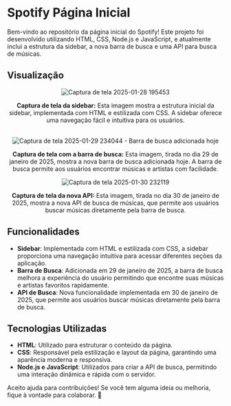 # Spotify Página Inicial

Bem-vindo ao repositório da página inicial do Spotify! Este projeto foi desenvolvido utilizando HTML, CSS, Node.js e JavaScript, e atualmente inclui a estrutura da sidebar, a nova barra de busca e uma API para busca de músicas.

## Visualização

<div align="center">
  <img src="https://github.com/user-attachments/assets/c8da8dca-95c4-4577-9515-3e27e9489fc4" alt="Captura de tela 2025-01-28 195453">
  <p>
    <strong>Captura de tela da sidebar:</strong> Esta imagem mostra a estrutura inicial da sidebar, implementada com HTML e estilizada com CSS. A sidebar oferece uma navegação fácil e intuitiva para os usuários.
  </p>
</div>

<br>

<div align="center">
  <img src="https://github.com/user-attachments/assets/ddb6e725-122c-41c6-b9c8-cc0d02f04fad" alt="Captura de tela 2025-01-29 234044 - Barra de busca adicionada hoje">
  <p>
    <strong>Captura de tela com a barra de busca:</strong> Esta imagem, tirada no dia 29 de janeiro de 2025, mostra a nova barra de busca adicionada hoje. A barra de busca permite aos usuários encontrar músicas e artistas com facilidade.
  </p>
</div>

<div align="center">
  <img src="https://github.com/user-attachments/assets/1b389d4f-49d8-4a75-be4b-62c7318d121a" alt="Captura de tela 2025-01-30 232119">
  <p>
    <strong>Captura de tela da nova API:</strong> Esta imagem, tirada no dia 30 de janeiro de 2025, mostra a nova API de busca de músicas, que permite aos usuários buscar músicas diretamente pela barra de busca.
  </p>
</div>

## Funcionalidades

- **Sidebar**: Implementada com HTML e estilizada com CSS, a sidebar proporciona uma navegação intuitiva para acessar diferentes seções da aplicação.
- **Barra de Busca**: Adicionada em 29 de janeiro de 2025, a barra de busca melhora a experiência do usuário permitindo que encontre suas músicas e artistas favoritos rapidamente.
- **API de Busca**: Nova funcionalidade implementada em 30 de janeiro de 2025, que permite aos usuários buscar músicas diretamente pela barra de busca.

## Tecnologias Utilizadas

- **HTML**: Utilizado para estruturar o conteúdo da página.
- **CSS**: Responsável pela estilização e layout da página, garantindo uma aparência moderna e responsiva.
- **Node.js e JavaScript**: Utilizados para criar a API de busca, permitindo uma interação dinâmica e rápida com o servidor.

Aceito ajuda para contribuições! Se você tem alguma ideia ou melhoria, fique à vontade para colaborar. 🚀
